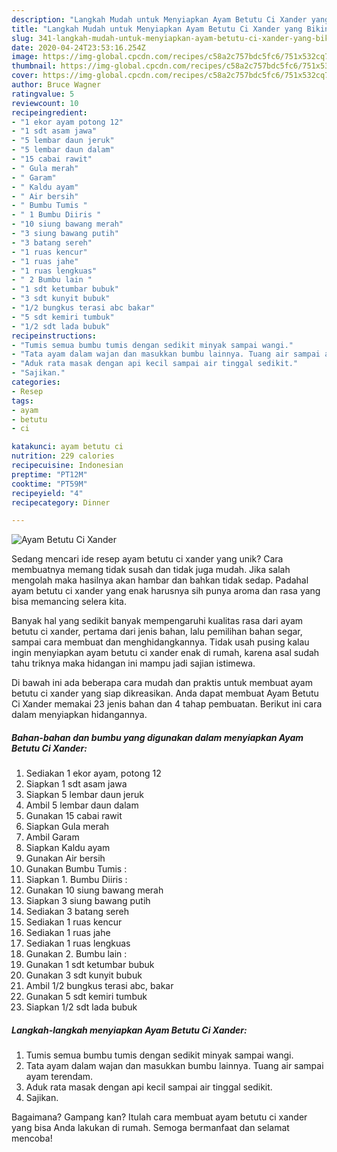 ```yaml
---
description: "Langkah Mudah untuk Menyiapkan Ayam Betutu Ci Xander yang Bikin Ngiler"
title: "Langkah Mudah untuk Menyiapkan Ayam Betutu Ci Xander yang Bikin Ngiler"
slug: 341-langkah-mudah-untuk-menyiapkan-ayam-betutu-ci-xander-yang-bikin-ngiler
date: 2020-04-24T23:53:16.254Z
image: https://img-global.cpcdn.com/recipes/c58a2c757bdc5fc6/751x532cq70/ayam-betutu-ci-xander-foto-resep-utama.jpg
thumbnail: https://img-global.cpcdn.com/recipes/c58a2c757bdc5fc6/751x532cq70/ayam-betutu-ci-xander-foto-resep-utama.jpg
cover: https://img-global.cpcdn.com/recipes/c58a2c757bdc5fc6/751x532cq70/ayam-betutu-ci-xander-foto-resep-utama.jpg
author: Bruce Wagner
ratingvalue: 5
reviewcount: 10
recipeingredient:
- "1 ekor ayam potong 12"
- "1 sdt asam jawa"
- "5 lembar daun jeruk"
- "5 lembar daun dalam"
- "15 cabai rawit"
- " Gula merah"
- " Garam"
- " Kaldu ayam"
- " Air bersih"
- " Bumbu Tumis "
- " 1 Bumbu Diiris "
- "10 siung bawang merah"
- "3 siung bawang putih"
- "3 batang sereh"
- "1 ruas kencur"
- "1 ruas jahe"
- "1 ruas lengkuas"
- " 2 Bumbu lain "
- "1 sdt ketumbar bubuk"
- "3 sdt kunyit bubuk"
- "1/2 bungkus terasi abc bakar"
- "5 sdt kemiri tumbuk"
- "1/2 sdt lada bubuk"
recipeinstructions:
- "Tumis semua bumbu tumis dengan sedikit minyak sampai wangi."
- "Tata ayam dalam wajan dan masukkan bumbu lainnya. Tuang air sampai ayam terendam."
- "Aduk rata masak dengan api kecil sampai air tinggal sedikit."
- "Sajikan."
categories:
- Resep
tags:
- ayam
- betutu
- ci

katakunci: ayam betutu ci 
nutrition: 229 calories
recipecuisine: Indonesian
preptime: "PT12M"
cooktime: "PT59M"
recipeyield: "4"
recipecategory: Dinner

---
```



![Ayam Betutu Ci Xander](https://img-global.cpcdn.com/recipes/c58a2c757bdc5fc6/751x532cq70/ayam-betutu-ci-xander-foto-resep-utama.jpg)

Sedang mencari ide resep ayam betutu ci xander yang unik? Cara membuatnya memang tidak susah dan tidak juga mudah. Jika salah mengolah maka hasilnya akan hambar dan bahkan tidak sedap. Padahal ayam betutu ci xander yang enak harusnya sih punya aroma dan rasa yang bisa memancing selera kita.

Banyak hal yang sedikit banyak mempengaruhi kualitas rasa dari ayam betutu ci xander, pertama dari jenis bahan, lalu pemilihan bahan segar, sampai cara membuat dan menghidangkannya. Tidak usah pusing kalau ingin menyiapkan ayam betutu ci xander enak di rumah, karena asal sudah tahu triknya maka hidangan ini mampu jadi sajian istimewa.




Di bawah ini ada beberapa cara mudah dan praktis untuk membuat ayam betutu ci xander yang siap dikreasikan. Anda dapat membuat Ayam Betutu Ci Xander memakai 23 jenis bahan dan 4 tahap pembuatan. Berikut ini cara dalam menyiapkan hidangannya.

<!--inarticleads1-->

##### Bahan-bahan dan bumbu yang digunakan dalam menyiapkan Ayam Betutu Ci Xander:

1. Sediakan 1 ekor ayam, potong 12
1. Siapkan 1 sdt asam jawa
1. Siapkan 5 lembar daun jeruk
1. Ambil 5 lembar daun dalam
1. Gunakan 15 cabai rawit
1. Siapkan  Gula merah
1. Ambil  Garam
1. Siapkan  Kaldu ayam
1. Gunakan  Air bersih
1. Gunakan  Bumbu Tumis :
1. Siapkan  1. Bumbu Diiris :
1. Gunakan 10 siung bawang merah
1. Siapkan 3 siung bawang putih
1. Sediakan 3 batang sereh
1. Sediakan 1 ruas kencur
1. Sediakan 1 ruas jahe
1. Sediakan 1 ruas lengkuas
1. Gunakan  2. Bumbu lain :
1. Gunakan 1 sdt ketumbar bubuk
1. Gunakan 3 sdt kunyit bubuk
1. Ambil 1/2 bungkus terasi abc, bakar
1. Gunakan 5 sdt kemiri tumbuk
1. Siapkan 1/2 sdt lada bubuk




<!--inarticleads2-->

##### Langkah-langkah menyiapkan Ayam Betutu Ci Xander:

1. Tumis semua bumbu tumis dengan sedikit minyak sampai wangi.
1. Tata ayam dalam wajan dan masukkan bumbu lainnya. Tuang air sampai ayam terendam.
1. Aduk rata masak dengan api kecil sampai air tinggal sedikit.
1. Sajikan.




Bagaimana? Gampang kan? Itulah cara membuat ayam betutu ci xander yang bisa Anda lakukan di rumah. Semoga bermanfaat dan selamat mencoba!
